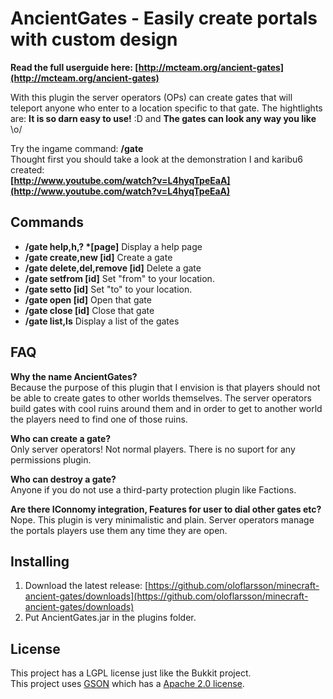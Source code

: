 AncientGates - Easily create portals with custom design
====================
<b>Read the full userguide here: [http://mcteam.org/ancient-gates](http://mcteam.org/ancient-gates)</b><br>

With this plugin the server operators (OPs) can create gates that will teleport anyone who enter to a location specific to that gate. The hightlights are: <b>It is so darn easy to use!</b> :D and <b>The gates can look any way you like</b> \o/

Try the ingame command: <b>/gate</b><br>
Thought first you should take a look at the demonstration I and karibu6 created:<br>
<b>[http://www.youtube.com/watch?v=L4hyqTpeEaA](http://www.youtube.com/watch?v=L4hyqTpeEaA)</b>

Commands
---------

* <b>/gate help,h,? *[page]</b> Display a help page
* <b>/gate create,new [id]</b> Create a gate
* <b>/gate delete,del,remove [id]</b> Delete a gate
* <b>/gate setfrom [id]</b> Set "from" to your location.
* <b>/gate setto [id]</b> Set "to" to your location.
* <b>/gate open [id]</b> Open that gate
* <b>/gate close [id]</b> Close that gate
* <b>/gate list,ls</b> Display a list of the gates

FAQ
---------

<b>Why the name AncientGates?</b><br>
Because the purpose of this plugin that I envision is that players should not be able to create gates to other worlds themselves. The server operators build gates with cool ruins around them and in order to get to another world the players need to find one of those ruins.

<b>Who can create a gate?</b><br>
Only server operators! Not normal players. There is no suport for any permissions plugin.

<b>Who can destroy a gate?</b><br>
Anyone if you do not use a third-party protection plugin like Factions.

<b>Are there IConnomy integration, Features for user to dial other gates etc?</b><br>
Nope. This plugin is very minimalistic and plain. Server operators manage the portals players use them any time they are open.

Installing
----------
1. Download the latest release: [https://github.com/oloflarsson/minecraft-ancient-gates/downloads](https://github.com/oloflarsson/minecraft-ancient-gates/downloads)<br>
1. Put AncientGates.jar in the plugins folder.

License
----------
This project has a LGPL license just like the Bukkit project.<br>
This project uses [GSON](http://code.google.com/p/google-gson/) which has a [Apache 2.0 license](http://www.apache.org/licenses/LICENSE-2.0 ).
